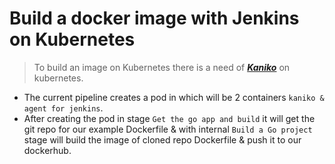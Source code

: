 # Build a docker image with Jenkins on Kubernetes

> To build an image on Kubernetes there is a need of **_[Kaniko](https://github.com/GoogleContainerTools/kaniko)_** on kubernetes.
* The current pipeline creates a pod in which will be 2 containers ```kaniko & agent for jenkins```.
* After creating the pod in stage ```Get the go app and build``` it will get the git repo for our example Dockerfile & with internal ```Build a Go project``` stage will build the image of cloned repo Dockerfile & push it to our dockerhub.
